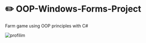 # ✏️ OOP-Windows-Forms-Project
Farm game using OOP principles with C#

![profilim](https://i.gyazo.com/ce429f395ef0e34f663fc87fd8299570.gif)
